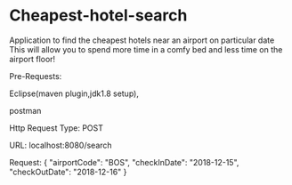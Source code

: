 # Cheapest-hotel-search
Application to find the cheapest hotels near an airport on particular date This will allow you to spend more time in a comfy bed and less time on the airport floor!

Pre-Requests:

Eclipse(maven plugin,jdk1.8 setup),

postman

  Http Request Type: POST

URL: localhost:8080/search

Request: {
	"airportCode": "BOS",
	"checkInDate": "2018-12-15",
	"checkOutDate": "2018-12-16"
}
 
